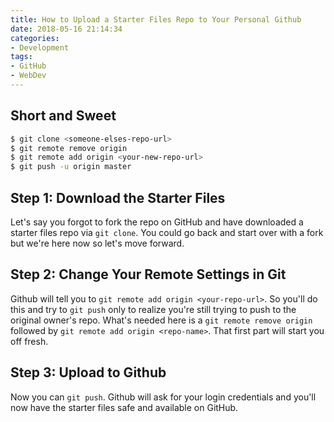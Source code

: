 ```yaml
---
title: How to Upload a Starter Files Repo to Your Personal Github
date: 2018-05-16 21:14:34
categories:
- Development
tags:
- GitHub
- WebDev
---
```


## Short and Sweet

```bash
$ git clone <someone-elses-repo-url>
$ git remote remove origin
$ git remote add origin <your-new-repo-url>
$ git push -u origin master
```

## Step 1: Download the Starter Files

Let's say you forgot to fork the repo on GitHub and have downloaded a starter files repo via `git clone`. You could go back and start over with a fork but we're here now so let's move forward. 

## Step 2: Change Your Remote Settings in Git

Github will tell you to `git remote add origin <your-repo-url>`. So you'll do this and try to `git push` only to realize you're still trying to push to the original owner's repo. What's needed here is a `git remote remove origin` followed by `git remote add origin <repo-name>`. That first part will start you off fresh. 

## Step 3: Upload to Github

Now you can `git push`. Github will ask for your login credentials and you'll now have the starter files safe and available on GitHub. 
